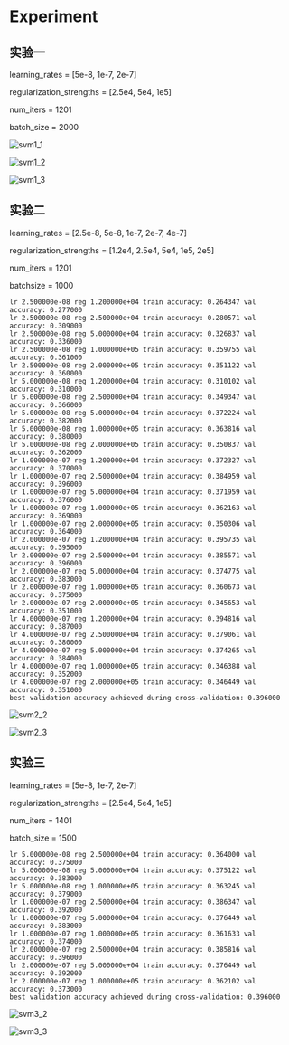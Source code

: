 # Experiment

## 实验一

learning_rates = [5e-8, 1e-7, 2e-7]

regularization_strengths = [2.5e4, 5e4, 1e5]

num_iters = 1201

batch_size = 2000

![svm1_1](F:\CS231n\assignment1\figure\svm1_1.PNG)

![svm1_2](F:\CS231n\assignment1\figure\svm1_2.png)

![svm1_3](F:\CS231n\assignment1\figure\svm1_3.PNG)



## 实验二

learning_rates = [2.5e-8, 5e-8, 1e-7, 2e-7, 4e-7]

regularization_strengths = [1.2e4, 2.5e4, 5e4, 1e5, 2e5]

num_iters = 1201

batchsize = 1000

```
lr 2.500000e-08 reg 1.200000e+04 train accuracy: 0.264347 val accuracy: 0.277000
lr 2.500000e-08 reg 2.500000e+04 train accuracy: 0.280571 val accuracy: 0.309000
lr 2.500000e-08 reg 5.000000e+04 train accuracy: 0.326837 val accuracy: 0.336000
lr 2.500000e-08 reg 1.000000e+05 train accuracy: 0.359755 val accuracy: 0.361000
lr 2.500000e-08 reg 2.000000e+05 train accuracy: 0.351122 val accuracy: 0.360000
lr 5.000000e-08 reg 1.200000e+04 train accuracy: 0.310102 val accuracy: 0.310000
lr 5.000000e-08 reg 2.500000e+04 train accuracy: 0.349347 val accuracy: 0.366000
lr 5.000000e-08 reg 5.000000e+04 train accuracy: 0.372224 val accuracy: 0.382000
lr 5.000000e-08 reg 1.000000e+05 train accuracy: 0.363816 val accuracy: 0.380000
lr 5.000000e-08 reg 2.000000e+05 train accuracy: 0.350837 val accuracy: 0.362000
lr 1.000000e-07 reg 1.200000e+04 train accuracy: 0.372327 val accuracy: 0.370000
lr 1.000000e-07 reg 2.500000e+04 train accuracy: 0.384959 val accuracy: 0.396000
lr 1.000000e-07 reg 5.000000e+04 train accuracy: 0.371959 val accuracy: 0.376000
lr 1.000000e-07 reg 1.000000e+05 train accuracy: 0.362163 val accuracy: 0.369000
lr 1.000000e-07 reg 2.000000e+05 train accuracy: 0.350306 val accuracy: 0.364000
lr 2.000000e-07 reg 1.200000e+04 train accuracy: 0.395735 val accuracy: 0.395000
lr 2.000000e-07 reg 2.500000e+04 train accuracy: 0.385571 val accuracy: 0.396000
lr 2.000000e-07 reg 5.000000e+04 train accuracy: 0.374775 val accuracy: 0.383000
lr 2.000000e-07 reg 1.000000e+05 train accuracy: 0.360673 val accuracy: 0.375000
lr 2.000000e-07 reg 2.000000e+05 train accuracy: 0.345653 val accuracy: 0.351000
lr 4.000000e-07 reg 1.200000e+04 train accuracy: 0.394816 val accuracy: 0.387000
lr 4.000000e-07 reg 2.500000e+04 train accuracy: 0.379061 val accuracy: 0.380000
lr 4.000000e-07 reg 5.000000e+04 train accuracy: 0.374265 val accuracy: 0.384000
lr 4.000000e-07 reg 1.000000e+05 train accuracy: 0.346388 val accuracy: 0.352000
lr 4.000000e-07 reg 2.000000e+05 train accuracy: 0.346449 val accuracy: 0.351000
best validation accuracy achieved during cross-validation: 0.396000
```

![svm2_2](F:\CS231n\assignment1\figure\svm2_2.png)

![svm2_3](F:\CS231n\assignment1\figure\svm2_3.png)



## 实验三

learning_rates = [5e-8, 1e-7, 2e-7]

regularization_strengths = [2.5e4, 5e4, 1e5]

num_iters = 1401

batch_size = 1500

```
lr 5.000000e-08 reg 2.500000e+04 train accuracy: 0.364000 val accuracy: 0.375000
lr 5.000000e-08 reg 5.000000e+04 train accuracy: 0.375122 val accuracy: 0.383000
lr 5.000000e-08 reg 1.000000e+05 train accuracy: 0.363245 val accuracy: 0.379000
lr 1.000000e-07 reg 2.500000e+04 train accuracy: 0.386347 val accuracy: 0.392000
lr 1.000000e-07 reg 5.000000e+04 train accuracy: 0.376449 val accuracy: 0.383000
lr 1.000000e-07 reg 1.000000e+05 train accuracy: 0.361633 val accuracy: 0.374000
lr 2.000000e-07 reg 2.500000e+04 train accuracy: 0.385816 val accuracy: 0.396000
lr 2.000000e-07 reg 5.000000e+04 train accuracy: 0.376449 val accuracy: 0.392000
lr 2.000000e-07 reg 1.000000e+05 train accuracy: 0.362102 val accuracy: 0.373000
best validation accuracy achieved during cross-validation: 0.396000
```

![svm3_2](F:\CS231n\assignment1\figure\svm3_2.png)

![svm3_3](F:\CS231n\assignment1\figure\svm3_3.png)